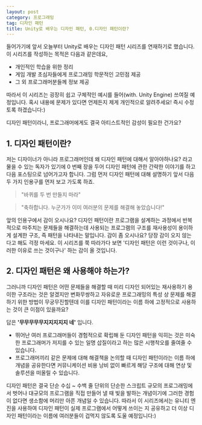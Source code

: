 ```yaml
---
layout: post
category: 프로그래밍
tag: 디자인 패턴
title: Unity로 배우는 디자인 패턴, 0.디자인 패턴이란?
---
```


들어가기에 앞서
오늘부터 Unity로 배우는 디자인 패턴 시리즈를 연재하기로 했습니다.
이 시리즈를 작성하는 목적은 다음과 같은데요,

* 개인적인 학습을 위한 정리
* 게임 개발 초심자들에게 프로그래밍 학문적인 고민점 제공
* 그 외 프로그래머분들께 정보 제공

따라서 이 시리즈는 굉장히 쉽고 구체적인 예시를 들어(with. Unity Engine) 쓰여질 예정입니다. 혹시 내용에 문제가 있다면 언제든지 제게 개인적으로 알려주세요! 즉시 수정토록 하겠습니다:)

<div class="message">
  디자인 패턴이라니, 프로그래머에게도 결국 아티스트적인 감성이 필요한 건가요?
</div>

## 1. 디자인 패턴이란?

저는 디자이너가 아니라 프로그래머인데 왜 디자인 패턴에 대해서 알아야하나요? 라고 물을 수 있는 독자가 있기에 0 번째 장을 두어 디자인 패턴에 관한 간략한 이야기를 하고 다음 포스팅으로 넘어가고자 합니다. 그럼 먼저 디자인 패턴에 대해 설명하기 앞서 다음 두 가지 인용구를 먼저 보고 가도록 하죠.

> "바퀴를 두 번 만들지 마라"

> "축하합니다. 누군가가 이미 여러분의 문제를 해결해 놓았습니다!"

앞의 인용구에서 감이 오시나요? 디자인 패턴이란 프로그램을 설계하는 과정에서 반복적으로 마주치는 문제들을 해결하는데 사용되는 프로그램의 구조를 재사용성이 용이하게 설계한 구조, 즉 패턴을 나타내는 말입니다. 감이 좀 오시나요? 당장 감이 오지 않는다고 해도 걱정 마세요. 이 시리즈를 쭉 따라가다 보면 '디자인 패턴은 이런 것이구나, 이러한 이유로 쓰는 것이구나' 하는 감이 올 것입니다.

## 2. 디자인 패턴은 왜 사용해야 하는가?

그러니까 디자인 패턴은 어떤 문제들을 해결할 때 미리 디자인 되어있는 재사용하기 용이한 구조라는 것은 알겠지만 변화무쌍하고 자유로운 프로그래밍의 특성 상 문제를 해결하기 위한 방법이 무궁무진할텐데 이를 디자인 패턴이라는 이름 하에 고정적으로 사용하는 것이 큰 이점이 있을까요?

답은 **'무무무무무지지지지지 네'** 입니다.

- 뛰어난 여러 프로그래머들이 경험적으로 확립해 둔 디자인 패턴을 익히는 것은 미숙한 프로그래머가 저지를 수 있는 일명 삽질이라고 하는 많은 시행착오를 줄여줄 수 있습니다.
- 프로그래머끼리 같은 문제에 대해 해결책을 논의할 때 디자인 패턴이라는 이름 하에 개념을 공유한다면 커뮤니케이션 비용 낭비 없이 빠르게 해당 구조에 대해 연상 및 솔루션을 떠올릴 수 있습니다.


디자인 패턴은 결국 단순 수십 ~ 수백 줄 단위의 단순한 스크립트 규모의 프로그래밍에서 벗어나 대규모의 프로그램을 직접 만들어 낼 때 빛을 발하는 개념이기에 그러한 경험이 없다면 생소함에 머리만 아픈 개념일 수 있습니다.
따라서 이 시리즈에서는 유니티 엔진을 사용하여 디자인 패턴이 실제 프로그램에서 어떻게 쓰이는 지 공유하고 더 이상 디자인 패턴이라는 이름에 여러분들이 겁먹지 않도록 도울 예정입니다:)
